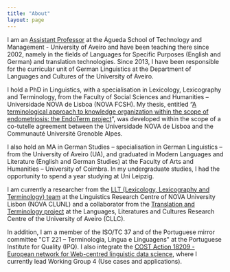 ```yaml
---
title: "About"
layout: page
---
```


I am an [Assistant Professor](https://www.ua.pt/en/p/10320064) at the Águeda School of Technology and Management - University of Aveiro and have been teaching there since 2002, namely in the fields of Languages for Specific Purposes (English and German) and translation technologies. Since 2013, I have been responsible for the curricular unit of German Linguistics at the Department of Languages and Cultures of the University of Aveiro.

I hold a PhD in Linguistics, with a specialisation in Lexicology, Lexicography and Terminology, from the Faculty of Social Sciences and Humanities – Universidade NOVA de Lisboa (NOVA FCSH). My thesis, entitled “[A terminological approach to knowledge organization within the scope of endometriosis: the EndoTerm project](http://hdl.handle.net/10362/49745)”, was developed within the scope of a co-tutelle agreement between the Universidade NOVA de Lisboa and the Communauté Université Grenoble Alpes. 

I also hold an MA in German Studies – specialisation in German Linguistics – from the University of Aveiro (UA), and graduated in Modern Languages and Literature (English and German Studies) at the Faculty of Arts and Humanities – University of Coimbra. In my undergraduate studies, I had the opportunity to spend a year studying at Uni Leipzig.

I am currently a researcher from the [LLT (Lexicology, Lexicography and Terminology) team](https://clunl.fcsh.unl.pt/en/groups_clunl/lexicologia-lexicografia-terminologia/team/) at the Linguistics Research Centre of NOVA University Lisbon (NOVA CLUNL) and a collaborator from the [Translation and Terminology project](https://www.ua.pt/en/cllc/page/23270) at the Languages, Literatures and Cultures Research Centre of the University of Aveiro (CLLC). 

In addition, I am a member of the ISO/TC 37 and of the Portuguese mirror committee "CT 221 – Terminologia, Língua e Linguagens" at the Portuguese Institute for Quality (IPQ). I also integrate the [COST Action 18209 - European network for Web-centred linguistic data science](https://www.cost.eu/actions/CA18209/), where I currently lead Working Group 4 (Use cases and applications). 
